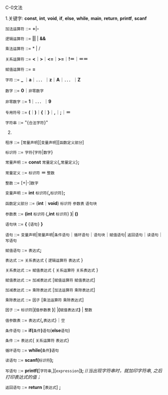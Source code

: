C-0文法    

1.关键字: **const**, **int**, **void**, **if**, **else**, **while**, **main**, **return**, **printf**, **scanf**

`加法运算符`  ::=  **+**|**-**

`逻辑运算符` ::= **||** | **&&**

`乘法运算符` ::=  \* | /

`关系运算符` ::=  **<**｜**>**｜**<=**｜**>=**｜**!＝**｜**＝＝**

`赋值运算符` ::= **=**

`字符`   ::=  **\_** ｜**a**｜．．．｜**z**｜**A**｜．．．｜**Z**

`数字` ::=  **0**｜`非零数字`

`非零数字`    ::= **1**｜．．．｜**9**

`专用符号` ::=  **(**｜**)**｜**{**｜**}**｜**,**｜**;**｜**＝**

`字符串` ::= "{`合法字符`}"

2.
`程序` ::=  [`常量声明`][`变量声明`][`函数定义部分`]

`标识符` ::=  `字符`{`字符`|`数字`}

`常量声明`  ::=  **const** `常量定义`{**,**`常量定义`}**;**

`常量定义`  ::=  `标识符` **＝** `整数`

`整数` ::=  [+|-]`数字`

`变量声明` ::= **int** `标识符`{**,**`标识符`}**;**

`函数定义部分` ::= (**int**｜**void**) `标识符` `参数表` `语句块`

`参数表` ::=  **(int** `标识符`｛**,int** `标识符`} **)**| **()**

`语句块` ::= **{** {`语句`} **}**

`语句` ::=  `变量声明`|`常量声明`|`条件语句`｜`循环语句`｜`语句块`｜`赋值语句`| `返回语句`｜`读语句`｜`写语句`

`赋值语句` ::= `表达式`**;**

`表达式` ::= `关系表达式` { `逻辑运算符` `表达式` }

`关系表达式` ::= `赋值表达式` { `关系运算符` `关系表达式` }

`赋值表达式` ::= `加减表达式` [`赋值运算符` `赋值表达式`]

`加减表达式` ::= `乘除表达式` [`加法运算符` `乘除表达式`]

`乘除表达式` ::= `因子` [`乘法运算符` `乘除表达式`]

`因子` ::= `标识符`[**(**`值参数表` **)**] |**(**`赋值表达式`**)** | `整数`

`值参数表` ::=  `表达式`{**,**`表达式`}｜`空`

`条件语句` ::=  **if(**`条件`**)**`语句`(**else**`语句`)

`条件` ::=  `表达式`{ `关系运算符` `表达式`}

`循环语句` ::=  **while(**`条件`**)**`语句`

`读语句` ::=  **scanf(**`标识符`**);**

`写语句` ::=  **printf(**[`字符串`,][`expression`]**);**  //*当出现字符串时，就加印字符串, 之后打印表达式的值；*

`返回语句` ::=  **return** [`表达式`] **;** 